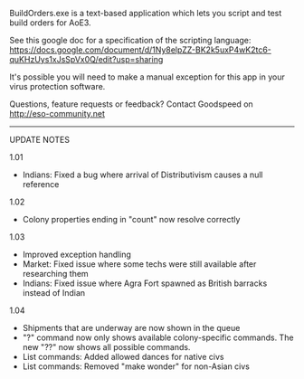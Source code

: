 BuildOrders.exe is a text-based application which lets you script and test build orders for AoE3.

See this google doc for a specification of the scripting language: 
https://docs.google.com/document/d/1Ny8elpZZ-BK2k5uxP4wK2tc6-quKHzUys1xJsSpVx0Q/edit?usp=sharing

It's possible you will need to make a manual exception for this app in your virus protection software.

Questions, feature requests or feedback? Contact Goodspeed on http://eso-community.net

______________________________


UPDATE NOTES

1.01
- Indians: Fixed a bug where arrival of Distributivism causes a null reference

1.02
- Colony properties ending in "count" now resolve correctly

1.03
- Improved exception handling
- Market: Fixed issue where some techs were still available after researching them
- Indians: Fixed issue where Agra Fort spawned as British barracks instead of Indian

1.04
- Shipments that are underway are now shown in the queue
- "?" command now only shows available colony-specific commands. The new "??" now shows all possible commands.
- List commands: Added allowed dances for native civs
- List commands: Removed "make wonder" for non-Asian civs
